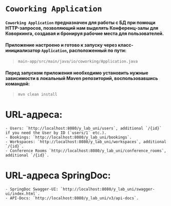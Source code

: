 # `Coworking Application`
#### `Coworking Application` предназначен для работы с БД при помощи HTTP-запросов, позволяющий нам выделять Конференц-залы для Коворкинга, создавая и бронируя рабочие места для пользователей.

#### Приложение настроено и готово к запуску через класс-инициализатор `Application`, расположенный по пути:
>`main-app/src/main/java/io/coworking/Application.java`

#### Перед запуском приложения необходимо установить нужные зависимости в локальный Maven репозиторий, воспользовавшись командой:
>`mvn clean install`


# URL-адреса:
```
- Users: `http://localhost:8080/y_lab_uni/users`, additional `/{id}` if you need the User by ID (`users/1` etc.).
- Bookings: `http://localhost:8080/y_lab_uni/bookings`.
- Workspaces: `http://localhost:8080/y_lab_uni/workspaces`, additional `/{id}`.
- Conference Rooms `http://localhost:8080/y_lab_uni/conference_rooms`, additional `/{id}`.
```
# URL-адреса SpringDoc:
```
- SpringDoc Swagger-UI: `http://localhost:8080/y_lab_uni/swagger-ui/index.html`.
- API-Docs: `http://localhost:8080/y_lab_uni/v3/api-docs`.
```

